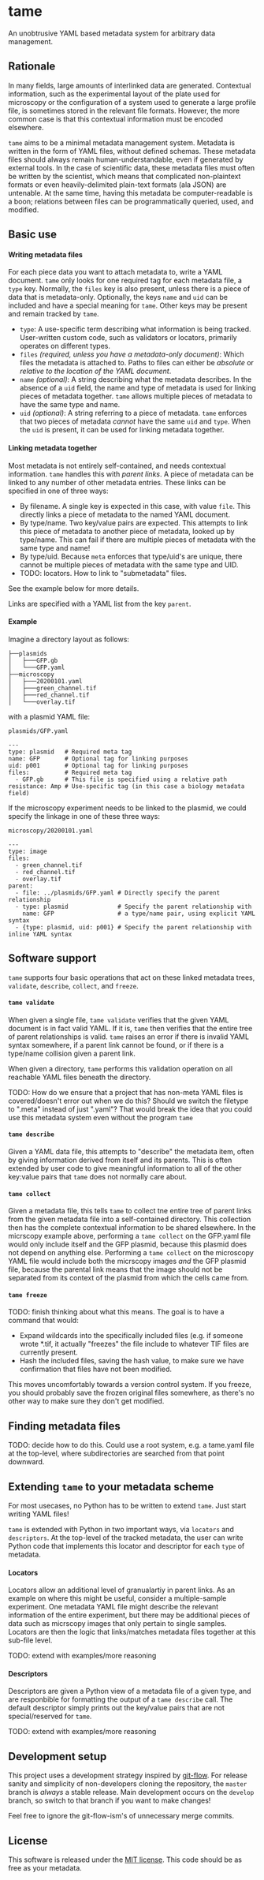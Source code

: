 # tame
An unobtrusive YAML based metadata system for arbitrary data management.

## Rationale
In many fields, large amounts of interlinked data are generated. Contextual information, such as the experimental layout of the plate used for microscopy or the configuration of a system used to generate a large profile file, is sometimes stored in the relevant file formats. However, the more common case is that this contextual information must be encoded elsewhere.

`tame` aims to be a minimal metadata management system. Metadata is written in the form of YAML files, without defined schemas. These metadata files should always remain human-understandable, even if generated by external tools. In the case of scientific data, these metadata files must often be written by the scientist, which means that complicated non-plaintext formats or even heavily-delimited plain-text formats (ala JSON) are untenable. At the same time, having this metadata be computer-readable is a boon; relations between files can be programmatically queried, used, and modified.

## Basic use
#### Writing metadata files
For each piece data you want to attach metadata to, write a YAML document. `tame` only looks for one required tag for each metadata file, a `type` key. Normally, the `files` key is also present, unless there is a piece of data that is metadata-only. Optionally, the keys `name` and `uid` can be included and have a special meaning for `tame`. Other keys may be present and remain tracked by `tame`.

 - `type`: A use-specific term describing what information is being tracked. User-written custom code, such as validators or locators, primarily operates on different types.
 - `files` _(required, unless you have a metadata-only document)_: Which files the metadata is attached to. Paths to files can either be *absolute* or *relative to the location of the YAML document*.
 - `name` _(optional)_: A string describing what the metadata describes. In the absence of a `uid` field, the name and type of metadata is used for linking pieces of metadata together. `tame` allows multiple pieces of metadata to have the same type and name.
 - `uid` _(optional)_: A string referring to a piece of metadata. `tame` enforces that two pieces of metadata _cannot_ have the same `uid` and `type`. When the `uid` is present, it can be used for linking metadata together.
 

#### Linking metadata together
Most metadata is not entirely self-contained, and needs contextual information. `tame` handles this with _parent links_. A piece of metadata can be linked to any number of other metadata entries. These links can be specified in one of three ways:
- By filename. A single key is expected in this case, with value `file`. This directly links a piece of metadata to the named YAML document.
- By type/name. Two key/value pairs are expected. This attempts to link this piece of metadata to another piece of metadata, looked up by type/name. This can fail if there are multiple pieces of metadata with the same type and name!
- By type/uid. Because `meta` enforces that type/uid's are unique, there cannot be multiple pieces of metadata with the same type and UID.
- TODO: locators. How to link to "submetadata" files.

See the example below for more details.

Links are specified with a YAML list from the key `parent`.

#### Example
Imagine a directory layout as follows:
```
├──plasmids
│   ├───GFP.gb
│   └───GFP.yaml
├──microscopy
│   ├───20200101.yaml
│   ├───green_channel.tif
│   ├───red_channel.tif
│   └───overlay.tif

```
with a plasmid YAML file: 

`plasmids/GFP.yaml`
```
---
type: plasmid   # Required meta tag
name: GFP       # Optional tag for linking purposes
uid: p001       # Optional tag for linking purposes
files:          # Required meta tag
  - GFP.gb      # This file is specified using a relative path
resistance: Amp # Use-specific tag (in this case a biology metadata field)
```

If the microscopy experiment needs to be linked to the plasmid,
we could specify the linkage in one of these three ways: 

`microscopy/20200101.yaml`
```
---
type: image
files:
  - green_channel.tif
  - red_channel.tif
  - overlay.tif
parent:
  - file: ../plasmids/GFP.yaml # Directly specify the parent relationship
  - type: plasmid              # Specify the parent relationship with
    name: GFP                  # a type/name pair, using explicit YAML syntax
  - {type: plasmid, uid: p001} # Specify the parent relationship with inline YAML syntax
```

## Software support
`tame` supports four basic operations that act on these linked metadata trees, `validate`, `describe`, `collect`, and `freeze`. 
#### `tame validate`
When given a single file, `tame validate` verifies that the given YAML document is in fact valid YAML. If it is, `tame` then verifies that the entire tree of parent relationships is valid. `tame` raises an error if there is invalid YAML syntax somewhere, if a parent link cannot be found, or if there is a type/name collision given a parent link.

When given a directory, `tame` performs this validation operation on all reachable YAML files beneath the directory.

TODO: How do we ensure that a project that has non-meta YAML files is covered/doesn't error out when we do this? Should we switch the filetype to ".meta" instead of just ".yaml"? That would break the idea that you could use this metadata system even without the program `tame`

#### `tame describe`
Given a YAML data file, this attempts to "describe" the metadata item, often by giving information derived from itself and its parents. This is often extended by user code to give meaningful information to all of the other key:value pairs that `tame` does not normally care about.

#### `tame collect`
Given a metadata file, this tells `tame` to collect tne entire tree of parent links from the given metadata file into a self-contained directory. This collection then has the complete contextual information to be shared elsewhere. In the micrscopy example above, performing a `tame collect` on the GFP.yaml file would only include itself and the GFP plasmid, because this plasmid does not depend on anything else. Performing a `tame collect` on the microscopy YAML file would include both the micrscopy images _and_ the GFP plasmid file, because the parental link means that the image should not be separated from its context of the plasmid from which the cells came from.

#### `tame freeze`
TODO: finish thinking about what this means. The goal is to have a command that would:
- Expand wildcards into the specifically included files (e.g. if someone wrote *.tif, it actually "freezes" the file include to whatever TIF files are currently present.
- Hash the included files, saving the hash value, to make sure we have confirmation that files have not been modified.

This moves uncomfortably towards a version control system. If you freeze, you should probably save the frozen original files somewhere, as there's no other way to make sure they don't get modified.

## Finding metadata files
TODO: decide how to do this. Could use a root system, e.g. a tame.yaml file at the top-level, where subdirectories are searched from that point downward.

## Extending `tame` to your metadata scheme
For most usecases, no Python has to be written to extend `tame`. Just start writing YAML files!

`tame` is extended with Python in two important ways, via `locators` and `descriptors`. At the top-level of the tracked metadata, the user can write Python code that implements this locator and descriptor for each `type` of metadata.

#### Locators
Locators allow an additional level of granualartiy in parent links. As an example on where this might be useful, consider a multiple-sample experiment. One metadata YAML file might describe the relevant information of the entire experiment, but there may be additional pieces of data such as micrscopy images that only pertain to single samples. Locators are then the logic that links/matches metadata files together at this sub-file level.

TODO: extend with examples/more reasoning

#### Descriptors
Descriptors are given a Python view of a metadata file of a given type, and are responbible for formatting the output of a `tame describe` call. The default descriptor simply prints out the key/value pairs that are not special/reserved for `tame`.

TODO: extend with examples/more reasoning

## Development setup
This project uses a development strategy inspired by [git-flow](https://nvie.com/posts/a-successful-git-branching-model/). For release sanity and simplicity of non-developers cloning the repository, the `master` branch is _always_ a stable release. Main development occurs on the `develop` branch, so switch to that branch if you want to make changes!

Feel free to ignore the git-flow-ism's of unnecessary merge commits.

## License
This software is released under the [MIT license](LICENSE). This code should be as free as your metadata.
